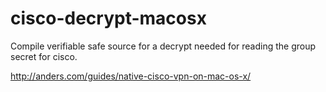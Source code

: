 # cisco-decrypt-macosx
Compile verifiable safe source for a decrypt needed for reading the group secret for cisco.

http://anders.com/guides/native-cisco-vpn-on-mac-os-x/ 
